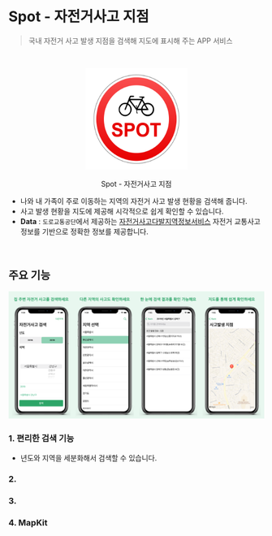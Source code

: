 # Spot - 자전거사고 지점

>국내 자전거 사고 발생 지점을 검색해 지도에 표시해 주는 APP 서비스

<br>

<p align="center"><img src = "image\appIcon.png" width = "200" ></p>

<p align="center">Spot - 자전거사고 지점</P>

- 나와 내 가족이 주로 이동하는 지역의 자전거 사고 발생 현황을 검색해 줍니다.
- 사고 발생 현황을 지도에 제공해 시각적으로 쉽게 확인할 수 있습니다. 
- **Data** : `도로교통공단`에서 제공하는 <u>자전거사고다발지역정보서비스</u> 자전거 교통사고 정보를 기반으로 정확한 정보를 제공합니다.

<br>

## 주요 기능

<img src = "image\image.png">

### 1. 편리한 검색 기능

- 년도와 지역을 세분화해서 검색할 수 있습니다. 



### 2.



### 3.

### 4. MapKit

